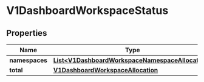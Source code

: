 # V1DashboardWorkspaceStatus

## Properties
Name | Type | Description | Notes
------------ | ------------- | ------------- | -------------
**namespaces** | [**List&lt;V1DashboardWorkspaceNamespaceAllocation&gt;**](V1DashboardWorkspaceNamespaceAllocation.md) |  |  [optional]
**total** | [**V1DashboardWorkspaceAllocation**](V1DashboardWorkspaceAllocation.md) |  |  [optional]
